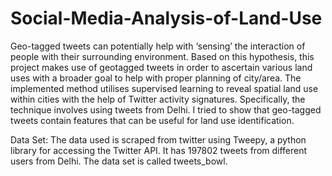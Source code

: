 # Social-Media-Analysis-of-Land-Use
Geo-tagged tweets can potentially help with ‘sensing’ the interaction of people with their surrounding environment. Based on this hypothesis, this project makes use of geotagged tweets in order to ascertain various land uses with a broader goal to help with proper planning of city/area. The implemented method utilises supervised learning to reveal spatial land use within cities with the help of Twitter activity signatures. Specifically, the technique involves using tweets from Delhi. I tried to show that geo-tagged tweets contain features that can be useful for land use identification.

Data Set: 
The data used is scraped from twitter using Tweepy, a python library for accessing the Twitter API. It has 197802 tweets from different users from Delhi. The data set is called tweets_bowl.
